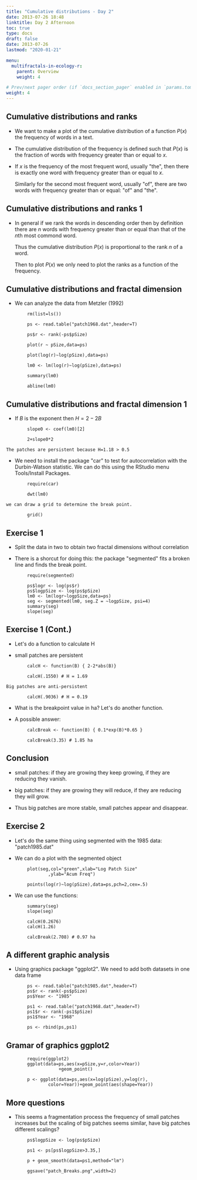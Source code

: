 ```yaml
---
title: "Cumulative distributions - Day 2"
date: 2013-07-26 18:48
linktitle: Day 2 Afternoon
toc: true
type: docs
draft: false
date: 2013-07-26
lastmod: "2020-01-21"

menu:
  multifractals-in-ecology-r:
    parent: Overview
    weight: 4

# Prev/next pager order (if `docs_section_pager` enabled in `params.toml`)
weight: 4
---
```



## Cumulative distributions and ranks

+ We want to make a plot of the cumulative distribution of a function $P(x)$
  the frequency of words in a text.

+ The cumulative distribution of the frequency is defined such that $P(x)$ is the fraction of
   words with frequency greater than or equal to $x$. 

+ If $x$ is the frequency of the most frequent word, usually "the", then there is exactly one word with frequency greater than or equal to $x$. 

	Similarly for the second most frequent word, usually "of", there are two words with frequency greater than or equal: "of" and "the".

## Cumulative distributions and ranks 1

+ In general if we rank the words in descending order then by definition there are *n* words with frequency greater than or equal than that of the *n*th most commond word.

	Thus the cumulative distribution $P(x)$ is proportional to the rank *n* of a word.

	Then to plot $P(x)$ we only need to plot the ranks as a function of the frequency. 

## Cumulative distributions and fractal dimension

+ We can analyze the data from Metzler (1992)
```
		rm(list=ls())

		ps <- read.table("patch1968.dat",header=T)

		ps$r <- rank(-ps$pSize)

		plot(r ~ pSize,data=ps)

		plot(log(r)~log(pSize),data=ps)		

		lm0 <- lm(log(r)~log(pSize),data=ps)

		summary(lm0)

		abline(lm0)
```

## Cumulative distributions and fractal dimension 1

+ If $B$ is the exponent then $H = 2 - 2B$ 
```
		slope0 <- coef(lm0)[2]
		
		2+slope0*2
```

	The patches are persistent because H=1.18 > 0.5

+ We need to install the package "car" to test for autocorrelation with the Durbin-Watson statistic. We can do this using the RStudio menu Tools/Install Packages.
```
		require(car)

		dwt(lm0)
```
	
	we can draw a grid to determine the break point.
```
		grid()
```

## Exercise 1

+ Split the data in two to obtain two fractal dimensions without correlation

+ There is a shorcut for doing this: the package "segmented" fits a broken line and 
  finds the break point.
```
		require(segmented)

		ps$logr <- log(ps$r)
		ps$logpSize <- log(ps$pSize)
		lm0 <- lm(logr~logpSize,data=ps)
		seg <- segmented(lm0, seg.Z = ~logpSize, psi=4)
		summary(seg)
		slope(seg)
```

## Exercise 1 (Cont.)

+ Let's do a function to calculate H 

+ small patches are persistent
```		
		calcH <- function(B) { 2-2*abs(B)}

		calcH(.1550) # H = 1.69
```

	Big patches are anti-persistent
```
		calcH(.9036) # H = 0.19
```

+ What is the breakpoint value in ha? Let's do another function.

+ A possible answer:
```
		calcBreak <- function(B) { 0.1*exp(B)*0.65 } 

		calcBreak(3.35) # 1.85 ha
```

## Conclusion

+ small patches: if they are growing they keep growing, if they are reducing they vanish.

+ big patches: if they are growing they will reduce, if they are reducing they will grow.

+ Thus big patches are more stable, small patches appear and disappear. 

## Exercise 2

+ Let's do the same thing using segmented with the 1985 data: "patch1985.dat"

+ We can do a plot with the segmented object
```
		plot(seg,col="green",xlab="Log Patch Size"
				,ylab="Acum Freq")
		
		points(log(r)~log(pSize),data=ps,pch=2,cex=.5)
```

+ We can use the functions:
```
		summary(seg)
		slope(seg)

		calcH(0.2676)
		calcH(1.26)

		calcBreak(2.708) # 0.97 ha
```

## A different graphic analysis

+ Using graphics package "ggplot2". We need to add both datasets in one data frame
```
		ps <- read.table("patch1985.dat",header=T)
		ps$r <- rank(-ps$pSize)
		ps$Year <- "1985"

		ps1 <- read.table("patch1968.dat",header=T)
		ps1$r <- rank(-ps1$pSize)
		ps1$Year <- "1968"

		ps <- rbind(ps,ps1)
```

## Gramar of graphics ggplot2
```
		require(ggplot2)
		ggplot(data=ps,aes(x=pSize,y=r,color=Year))
					+geom_point()

		p <- ggplot(data=ps,aes(x=log(pSize),y=log(r),
				color=Year))+geom_point(aes(shape=Year))
```
		
## More questions

+ This seems a fragmentation process the frequency of small patches increases but the scaling of big patches seems similar, have big patches different scalings?
```
		ps$logpSize <- log(ps$pSize)
		
		ps1 <- ps[ps$logpSize>3.35,]

		p + geom_smooth(data=ps1,method="lm")

		ggsave("patch_Breaks.png",width=2)
```
